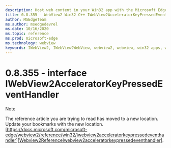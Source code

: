 ```yaml
---
description: Host web content in your Win32 app with the Microsoft Edge WebView2 control
title: 0.8.355 - WebView2 Win32 C++ IWebView2AcceleratorKeyPressedEventHandler
author: MSEdgeTeam
ms.author: msedgedevrel
ms.date: 10/16/2020
ms.topic: reference
ms.prod: microsoft-edge
ms.technology: webview
keywords: IWebView2, IWebView2WebView, webview2, webview, win32 apps, win32, edge
---
```


# 0.8.355 - interface IWebView2AcceleratorKeyPressedEventHandler 

> [!NOTE]
> The reference article you are trying to read has moved to a new location.  
> Update your bookmarks with the new location.  
> [https://docs.microsoft.com/microsoft-edge/webview2/reference/win32/iwebview2acceleratorkeypressedeventhandler][Webview2ReferenceIwebview2acceleratorkeypressedeventhandler].  

[Webview2ReferenceIwebview2acceleratorkeypressedeventhandler]: /microsoft-edge/webview2/reference/win32/iwebview2acceleratorkeypressedeventhandler "interface IWebView2AcceleratorKeyPressedEventHandler | Microsoft Docs"
